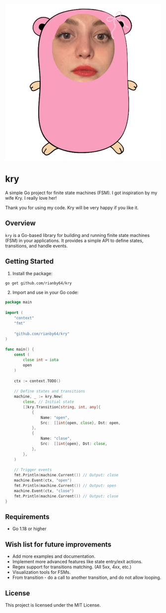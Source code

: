 <div style="text-align:center"><img src="https://github.com/rianby64/kry/blob/main/icon.png?raw=true" /></div>

# kry

A simple Go project for finite state machines (FSM). I got inspiration by my wife Kry. I really love her!

Thank you for using my code. Kry will be very happy if you like it.

## Overview

`kry` is a Go-based library for building and running finite state machines (FSM) in your applications. It provides a simple API to define states, transitions, and handle events.

## Getting Started

1. Install the package:

```sh
go get github.com/rianby64/kry
```

2. Import and use in your Go code:

```go
package main

import (
	"context"
	"fmt"

	"github.com/rianby64/kry"
)

func main() {
	const (
		close int = iota
		open
	)

	ctx := context.TODO()

	// Define states and transitions
	machine, _ := kry.New(
		close, // Initial state
		[]kry.Transition[string, int, any]{
			{
				Name: "open",
				Src:  []int{open, close}, Dst: open,
			},
			{
				Name: "close",
				Src:  []int{open}, Dst: close,
			},
		},
	)

	// Trigger events
	fmt.Println(machine.Current()) // Output: close
	machine.Event(ctx, "open")
	fmt.Println(machine.Current()) // Output: open
	machine.Event(ctx, "close")
	fmt.Println(machine.Current()) // Output: close
}
```

## Requirements

- Go 1.18 or higher

## Wish list for future improvements

- Add more examples and documentation.
- Implement more advanced features like state entry/exit actions.
- Regex support for transitions matching. (All 5xx, 4xx, etc.)
- Visualization tools for FSMs.
- From transition - do a call to another transition, and do not allow looping.

## License

This project is licensed under the MIT License.
